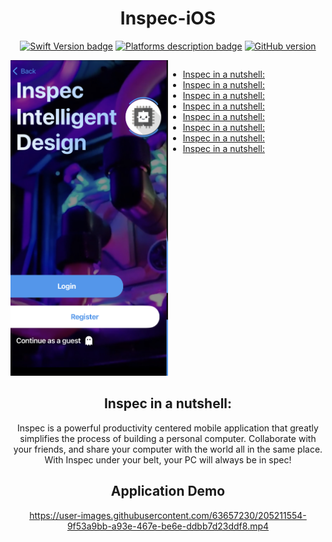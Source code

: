 <div align="center">
 
# Inspec-iOS
 
[![Swift Version badge](https://img.shields.io/badge/Swift-5.7.1-orange.svg)](https://shields.io/)
[![Platforms description badge](https://img.shields.io/badge/Platform-iOS-blue.svg)](https://shields.io/)
[![GitHub version](https://badge.fury.io/gh/jcook03266%2FBasin.svg)](https://badge.fury.io/gh/jcook03266%2FBasin)
 
</div>
 
<div style="display: flex;"> 
 
<div style="flex: 1">
 
<img src="https://github.com/jcook03266/Inspec-iOS/blob/Master/Resources/Repo-Hero.jpg" width = "400">
 
</div>

<div style="flex: 1">

- [Inspec in a nutshell:](#Inspec-in-a-nutshell)
- [Inspec in a nutshell:](#Inspec-in-a-nutshell)
- [Inspec in a nutshell:](#Inspec-in-a-nutshell)
- [Inspec in a nutshell:](#Inspec-in-a-nutshell)
- [Inspec in a nutshell:](#Inspec-in-a-nutshell)
- [Inspec in a nutshell:](#Inspec-in-a-nutshell)
- [Inspec in a nutshell:](#Inspec-in-a-nutshell)
- [Inspec in a nutshell:](#Inspec-in-a-nutshell)
 
</div>

</div>

<div align="center">
 
## Inspec in a nutshell:
Inspec is a powerful productivity centered mobile application that greatly simplifies the process of building a personal computer. Collaborate with your friends, and share your computer with the world all in the same place. With Inspec under your belt, your PC will always be in spec!
 
</div>

<div align="center">
 
## Application Demo
 
https://user-images.githubusercontent.com/63657230/205211554-9f53a9bb-a93e-467e-be6e-ddbb7d23ddf8.mp4
 
 </div>
